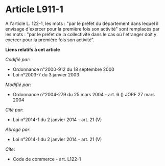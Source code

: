 # Article L911-1

A l'article L. 122-1, les mots : "par le préfet du département dans lequel il envisage d'exercer pour la première fois son
activité" sont remplacés par les mots : "par le préfet de la collectivité dans le cas où l'étranger doit y exercer pour la
première fois son activité".

**Liens relatifs à cet article**

_Codifié par_:

  - Ordonnance n°2000-912 du 18 septembre 2000
  - Loi n°2003-7 du 3 janvier 2003

_Modifié par_:

  - Ordonnance n°2004-279 du 25 mars 2004 - art. 6 () JORF 27 mars 2004

_Cité par_:

  - Loi n°2014-1 du 2 janvier 2014 - art. 21 (V)

_Abrogé par_:

  - Loi n°2014-1 du 2 janvier 2014 - art. 21 (V)

_Cite_:

  - Code de commerce - art. L122-1
